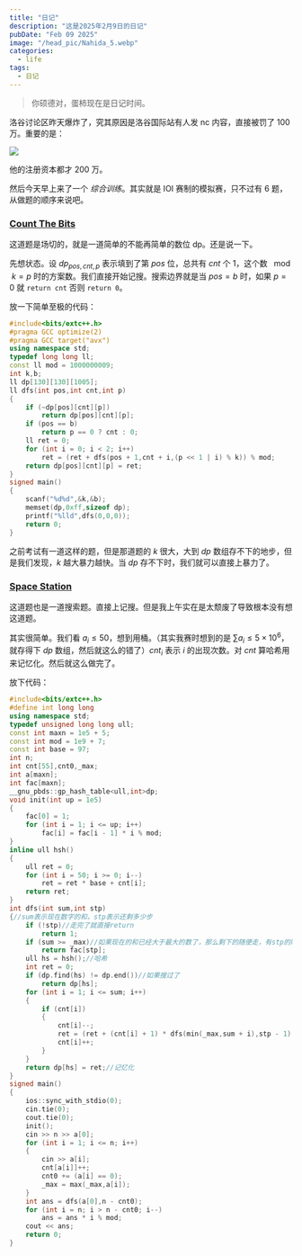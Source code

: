 ```yaml
---
title: "日记"
description: "这是2025年2月9日的日记"
pubDate: "Feb 09 2025"
image: "/head_pic/Nahida_5.webp"
categories:
  - life
tags:
  - 日记
---
```


> 你硕德对，蛋柿现在是日记时间。

洛谷讨论区昨天爆炸了，究其原因是洛谷国际站有人发 nc 内容，直接被罚了 $100$ 万。重要的是：

![](https://s21.ax1x.com/2025/02/09/pEn9vUs.png)

他的注册资本都才 $200$ 万。

然后今天早上来了一个 _综合训练_。其实就是 IOI 赛制的模拟赛，只不过有 $6$ 题，从做题的顺序来说吧。

### [Count The Bits](https://vjudge.net/problem/Gym-101982D)

这道题是场切的，就是一道简单的不能再简单的数位 dp。还是说一下。

先想状态。设 $dp_{pos,cnt,p}$ 表示填到了第 $pos$ 位，总共有 $cnt$ 个 $1$，这个数 $\mod{k} = p$ 时的方案数。我们直接开始记搜。搜索边界就是当 $pos = b$ 时，如果 $p = 0$ 就 `return cnt` 否则 `return 0`。

放一下简单至极的代码：

```cpp
#include<bits/extc++.h>
#pragma GCC optimize(2)
#pragma GCC target("avx")
using namespace std;
typedef long long ll;
const ll mod = 1000000009;
int k,b;
ll dp[130][130][1005];
ll dfs(int pos,int cnt,int p)
{
    if (~dp[pos][cnt][p])
        return dp[pos][cnt][p];
    if (pos == b)
        return p == 0 ? cnt : 0;
    ll ret = 0;
    for (int i = 0; i < 2; i++)
        ret = (ret + dfs(pos + 1,cnt + i,(p << 1 | i) % k)) % mod;
    return dp[pos][cnt][p] = ret;
}
signed main()
{
    scanf("%d%d",&k,&b);
    memset(dp,0xff,sizeof dp);
    printf("%lld",dfs(0,0,0));
    return 0;
}
```

之前考试有一道这样的题，但是那道题的 $k$ 很大，大到 $dp$ 数组存不下的地步，但是我们发现，$k$ 越大暴力越快。当 $dp$ 存不下时，我们就可以直接上暴力了。

### [Space Station](https://codeforces.com/gym/103466/problem/I)

这道题也是一道搜索题。直接上记搜。但是我上午实在是太颓废了导致根本没有想这道题。

其实很简单。我们看 $a_i \le 50$，想到用桶。（其实我赛时想到的是 $\sum a_i \le 5 \times 10^6$，就存得下 $dp$ 数组，然后就这么的错了）$cnt_i$ 表示 $i$ 的出现次数。对 $cnt$ 算哈希用来记忆化。然后就这么做完了。

放下代码：

```cpp
#include<bits/extc++.h>
#define int long long
using namespace std;
typedef unsigned long long ull;
const int maxn = 1e5 + 5;
const int mod = 1e9 + 7;
const int base = 97;
int n;
int cnt[55],cnt0,_max;
int a[maxn];
int fac[maxn];
__gnu_pbds::gp_hash_table<ull,int>dp;
void init(int up = 1e5)
{
    fac[0] = 1;
    for (int i = 1; i <= up; i++)
        fac[i] = fac[i - 1] * i % mod;
}
inline ull hsh()
{
    ull ret = 0;
    for (int i = 50; i >= 0; i--)
        ret = ret * base + cnt[i];
    return ret;
}
int dfs(int sum,int stp)
{//sum表示现在数字的和，stp表示还剩多少步
    if (!stp)//走完了就直接return   
        return 1;
    if (sum >= _max)//如果现在的和已经大于最大的数了，那么剩下的随便走，有stp的阶乘种情况。
        return fac[stp];
    ull hs = hsh();//哈希
    int ret = 0;
    if (dp.find(hs) != dp.end())//如果搜过了
        return dp[hs];
    for (int i = 1; i <= sum; i++)
    {
        if (cnt[i])
        {
            cnt[i]--;
            ret = (ret + (cnt[i] + 1) * dfs(min(_max,sum + i),stp - 1) % mod) % mod;
            cnt[i]++;
        }
    }
    return dp[hs] = ret;//记忆化
}
signed main()
{
    ios::sync_with_stdio(0);
    cin.tie(0);
    cout.tie(0);
    init();
    cin >> n >> a[0];
    for (int i = 1; i <= n; i++)
    {
        cin >> a[i];
        cnt[a[i]]++;
        cnt0 += (a[i] == 0);
        _max = max(_max,a[i]);
    }
    int ans = dfs(a[0],n - cnt0);
    for (int i = n; i > n - cnt0; i--)
        ans = ans * i % mod;
    cout << ans;
    return 0;
}
```

